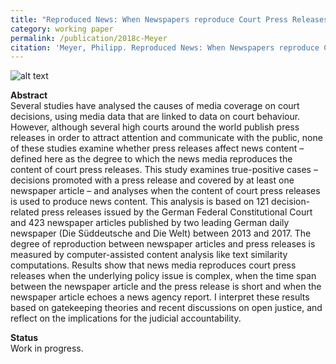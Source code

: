 ```yaml
---
title: "Reproduced News: When Newspapers reproduce Court Press Releases for News Content"
category: working paper
permalink: /publication/2018c-Meyer
citation: 'Meyer, Philipp. Reproduced News: When Newspapers reproduce Court Press Releases for News Content. Working Paper.'
---
```


![alt text](https://phimeyer.github.io/images/similarity_network.jpg "Text Similarity Network")

<p><b>Abstract</b><br>
Several studies have analysed the causes of media coverage on court decisions, using media data that are linked to data on court behaviour. However, although several high courts around the world publish press releases in order to attract attention and communicate with the public, none of these studies examine whether press releases affect news content – defined here as the degree to which the news media reproduces the content of court press releases. This study examines true-positive cases – decisions promoted with a press release and covered by at least one newspaper article – and analyses when the content of court press releases is used to produce news content. This analysis is based on 121 decision-related press releases issued by the German Federal Constitutional Court and 423 newspaper articles published by two leading German daily newspaper (Die Süddeutsche and Die Welt) between 2013 and 2017. The degree of reproduction between newspaper articles and press releases is measured by computer-assisted content analysis like text similarity computations. Results show that news media reproduces court press releases when the underlying policy issue is complex, when the time span between the newspaper article and the press release is short and when the newspaper article echoes a news agency report. I interpret these results based on gatekeeping theories and recent discussions on open justice, and reflect on the implications for the judicial accountability.</p>

<p><b>Status</b><br>
Work in progress.</p>

